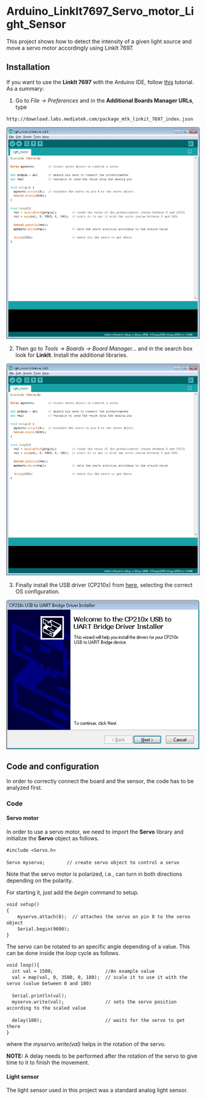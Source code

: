 # Arduino_LinkIt7697_Servo_motor_Light_Sensor

This project shows how to detect the intensity of a given light source and move a servo motor accordingly using LinkIt 7697.

## Installation

If you want to use the **LinkIt 7697** with the Arduino IDE, follow [this](https://docs.labs.mediatek.com/resource/linkit7697-arduino/en/environment-setup) tutorial. As a summary:
1. Go to *File -> Preferences* and in the **Additional Boards Manager URLs**, type
```
http://download.labs.mediatek.com/package_mtk_linkit_7697_index.json
```
![install01](/images/install00.gif?raw=true)

2. Then go to *Tools -> Boards -> Board Manager...* and in the search box look for **LinkIt**. Install the additional libraries.

![install02](/images/install01.gif?raw=true)

3. Finally install the USB driver (CP210x) from [here](https://www.silabs.com/products/development-tools/software/usb-to-uart-bridge-vcp-drivers), selecting the correct OS configuration.

![install03](/images/pic99.png?raw=true)

## Code and configuration

In order to correctly connect the board and the sensor, the code has to be analyzed first.

### Code

#### Servo motor

In order to use a servo motor, we need to import the **Servo** library and initialize the **Servo** object as follows.
```arduino
#include <Servo.h>

Servo myservo;        // create servo object to control a servo
```
Note that the servo motor is polarized, i.e., can turn in both directions depending on the polarity. 

For starting it, just add the *begin* command to setup.
```arduino
void setup()
{
	myservo.attach(8);  // attaches the servo on pin 8 to the servo object
	Serial.begin(9600);
}
```
The servo can be rotated to an specific angle depending of a value. This can be done inside the *loop* cycle as follows.
```arduino
void loop(){
  int val = 1500;					//An example value
  val = map(val, 0, 3500, 0, 180);  // scale it to use it with the servo (value between 0 and 180)

  Serial.println(val);
  myservo.write(val);               // sets the servo position according to the scaled value

  delay(100);                       // waits for the servo to get there
}
```
where the *myservo.write(val)* helps in the rotation of the servo.

**NOTE:** A delay needs to be performed after the rotation of the servo to give time to it to finish the movement.

#### Light sensor

The light sensor used in this project was a standard analog light sensor.